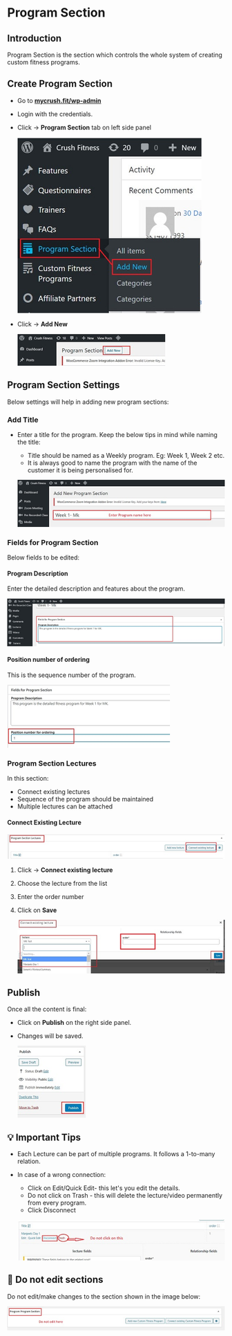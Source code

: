 #   **Program Section**

##  **Introduction**

Program Section is the section which controls the whole system of creating custom fitness programs.

## **Create Program Section**

*   Go to <a href="https://www.mycrush.fit/wp-admin" target="_blank">**mycrush.fit/wp-admin**</a>
*   Login with the credentials.
*   Click -> **Program Section** tab on left side panel

    ![prog sect](../images\Program-Section\progsect.jpg)

*   Click -> **Add New**

    ![add new](../images/Program-Section/addnew.jpg)

##  **Program Section Settings**

Below settings will help in adding new program sections:

### **Add Title**

*   Enter a title for the program. Keep the below tips in mind while naming the title:

    -   Title should be named as a Weekly program. Eg: Week 1, Week 2 etc.
    -   It is always good to name the program with the name of the customer it is being personalised for.

    ![add title](../images/Program-Section/addtitle.jpg)

### **Fields for Program Section**

Below fields to be edited:

####    **Program Description**

Enter the detailed description and features about the program.

![prog desc](../images/Program-Section/progdesc.jpg)

####    **Position number of ordering**

This is the sequence number of the program.

![position](../images/Program-Section/positionorder.jpg)

### **Program Section Lectures**

In this section:

-   Connect existing lectures
-   Sequence of the program should be maintained
-   Multiple lectures can be attached

####    **Connect Existing Lecture**

![prog sect lecture](../images/Program-Section/progsectlect.jpg)

1. Click -> **Connect existing lecture**
2. Choose the lecture from the list
3. Enter the order number
4. Click on **Save**

    ![connect lecture](../images/Program-Section/selectlecture.jpg)


## **Publish**

Once all the content is final:

-   Click on **Publish** on the right side panel.
-   Changes will be saved.

    ![publish](../images/Program-Section/publish.jpg)


## :bulb: **Important Tips**

-   Each Lecture can be part of multiple programs. It follows a 1-to-many relation.
-   In case of a wrong connection:

    - Click on Edit/Quick Edit- this let's you edit the details.
    - Do not click on Trash - this will delete the lecture/video permanently from every program.
    - Click Disconnect

    ![disconnect](../images/Program-Section/disconnect.jpg)

##  :no_entry_sign: **Do not edit sections**

Do not edit/make changes to the section shown in the image below:

![do not edit](../images/Program-Section/donotedit.jpg)



